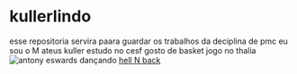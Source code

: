 # kullerlindo
esse repositoria servira paara guardar os trabalhos da deciplina de pmc
eu sou o M ateus kuller
estudo no cesf
gosto de basket
jogo no thalia
![ antony eswards dançando](https://media1.tenor.com/m/YYEBVhA_NWcAAAAd/anthonyedwards-ant.gif)
[hell N back](https://youtu.be/BdrNvQ4YCng?si=iUyeruGN5kctiyvK)
